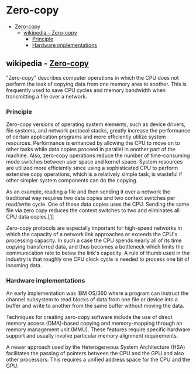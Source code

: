 # Zero-copy

- [Zero-copy](#zero-copy)
  - [wikipedia - Zero-copy](#wikipedia---zero-copy)
    - [Principle](#principle)
    - [Hardware implementations](#hardware-implementations)

## wikipedia - [Zero-copy](https://en.wikipedia.org/wiki/Zero-copy)

"Zero-copy" describes computer operations in which the CPU does not perform the task of copying data from one memory area to another. This is frequently used to save CPU cycles and memory bandwidth when transmitting a file over a network.

### Principle

Zero-copy versions of operating system elements, such as device drivers, file systems, and network protocol stacks, greatly increase the performance of certain application programs and more efficiently utilize system resources. Performance is enhanced by allowing the CPU to move on to other tasks while data copies proceed in parallel in another part of the machine. Also, zero-copy operations reduce the number of time-consuming mode switches between user space and kernel space. System resources are utilized more efficiently since using a sophisticated CPU to perform extensive copy operations, which is a relatively simple task, is wasteful if other simpler system components can do the copying.

As an example, reading a file and then sending it over a network the traditional way requires two data copies and two context switches per read/write cycle. One of those data copies uses the CPU. Sending the same file via zero copy reduces the context switches to two and eliminates all CPU data copies.[[1]](https://www.linuxjournal.com/article/6345?page=0,0)

Zero-copy protocols are especially important for high-speed networks in which the capacity of a network link approaches or exceeds the CPU's processing capacity. In such a case the CPU spends nearly all of its time copying transferred data, and thus becomes a bottleneck which limits the communication rate to below the link's capacity. A rule of thumb used in the industry is that roughly one CPU clock cycle is needed to process one bit of incoming data.

### Hardware implementations

An early implementation was IBM OS/360 where a program can instruct the channel subsystem to read blocks of data from one file or device into a buffer and write to another from the same buffer without moving the data.

Techniques for creating zero-copy software include the use of direct memory access (DMA)-based copying and memory-mapping through an memory management unit (MMU). These features require specific hardware support and usually involve particular memory alignment requirements.

A newer approach used by the Heterogeneous System Architecture (HSA) facilitates the passing of pointers between the CPU and the GPU and also other processors. This requires a unified address space for the CPU and the GPU.





